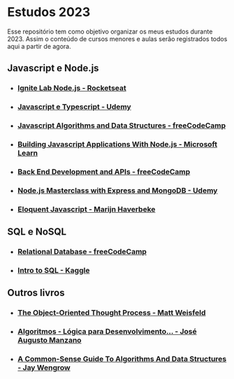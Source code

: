 # Estudos 2023
Esse repositório tem como objetivo organizar os meus estudos durante 2023. Assim o conteúdo de cursos menores e aulas serão registrados todos aqui a partir de agora.
## Javascript e Node.js
- ### [Ignite Lab Node.js - Rocketseat](./ignite-lab-node-rocketseat/)
- ### [Javascript e Typescript - Udemy](./udemy-javascript-typescript/)
- ### [Javascript Algorithms and Data Structures - freeCodeCamp](./fcc-javascript-algorithms)
- ### [Building Javascript Applications With Node.js - Microsoft Learn](./microsoft-javascript-node-applications/)
- ### [Back End Development and APIs - freeCodeCamp](./fcc-backend-development)
- ### [Node.js Masterclass with Express and MongoDB - Udemy](./udemy-nodejs-masterclass)
- ### [Eloquent Javascript - Marijn Haverbeke](./eloquent-javascript-haverbeke)

## SQL e NoSQL
- ### [Relational Database - freeCodeCamp](./fcc-relational-database/)
- ### [Intro to SQL - Kaggle](./kaggle-sql/intro)

## Outros livros
- ### [The Object-Oriented Thought Process - Matt Weisfeld](./oo-thought-process/)
- ### [Algoritmos - Lógica para Desenvolvimento... - José Augusto Manzano](./algoritmos-logica-manzano)
- ### [A Common-Sense Guide To Algorithms And Data Structures - Jay Wengrow](./common-sense-ds-algo-wengrow/)
